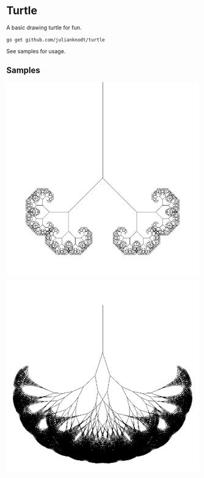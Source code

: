 # Turtle

A basic drawing turtle for fun.

`go get github.com/julianknodt/turtle`

See samples for usage.

## Samples

![Sample](https://github.com/JulianKnodt/Turtle/blob/master/samples/fractal.png)

![Fractal](https://github.com/JulianKnodt/Turtle/blob/master/samples/leafs.png)
